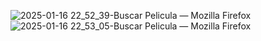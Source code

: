 ![2025-01-16 22_52_39-Buscar Pelicula — Mozilla Firefox](https://github.com/user-attachments/assets/71e1e2fa-5b9b-48fd-848b-5af823eca789)
![2025-01-16 22_53_05-Buscar Pelicula — Mozilla Firefox](https://github.com/user-attachments/assets/7cdaa7f5-66e7-4839-bceb-8c2dce663e6a)
